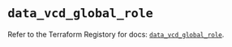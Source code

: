 # `data_vcd_global_role`

Refer to the Terraform Registory for docs: [`data_vcd_global_role`](https://registry.terraform.io/providers/vmware/vcd/3.10.0/docs/data-sources/global_role).
